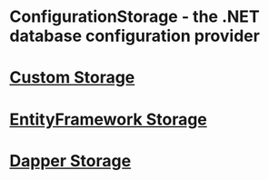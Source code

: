 # ConfigurationStorage - the .NET database configuration provider

# [Custom Storage](/src/Xtuker.ConfigurationStorage/README.md)

# [EntityFramework Storage](/src/Xtuker.ConfigurationStorage.EntityFramework/README.md)

# [Dapper Storage](/src/Xtuker.ConfigurationStorage.Dapper/README.md)